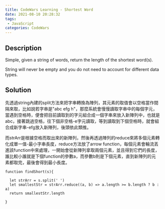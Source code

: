 ```yaml
---
title: CodeWars Learning - Shortest Word
date: 2021-08-10 20:28:32
tags:
 - JavaScript
categories: CodeWars
---
```

## Description
Simple, given a string of words, return the length of the shortest word(s).

String will never be empty and you do not need to account for different data types.


## Solution

先透過string內建的split方法來把字串轉換為陣列，其元素的取值會以空格當作間隔來取，比如說若字串是"abc efg h"，那麼系統會慢慢讀取字串中的每個字元，當遇到空格時，便會把目前讀取到的字元組合成一個字串來放入新陣列中，也就是abc，接著跳過空格，往下個非空格-e字元讀取，等到讀取到下個空格時，就會組合成新字串-efg放入新陣列，後頭依此類推。


而strArr是根據空格而取出來的新陣列，然後再透過陣列的reduce來將多個元素轉化成單一值-最小字串長度，reduce方法放了arrow function，每個元素會輪流丟進該function中來處理，一開始會從新陣列拿取兩個元素，並且得到它們的長度，誰比較小誰就是下個function的參數a，而參數b則是下個元素，直到新陣列的元素都取完，最後會得到最小長度。

```
function findShort(s){
  
  let strArr = s.split(' ')
  let smallestStr = strArr.reduce((a, b) => a.length >= b.length ? b : a)
  return smallestStr.length

}
```
